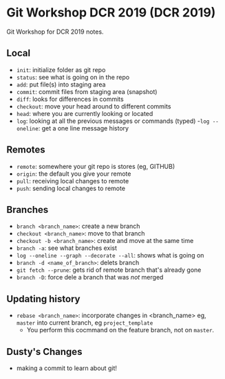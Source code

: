 # Git Workshop DCR 2019 (DCR 2019)

Git Workshop for DCR 2019 notes.

## Local

- `init`: initialize folder as git repo
- `status`: see what is going on in the repo
- `add`: put file(s) into staging area
- `commit`: commit files from staging area (snapshot)
- `diff`: looks for differences in commits
- `checkout`: move your head around to different commits
- `head`: where you are currently looking or located
- `log`: looking at all the previous messages or commands (typed)
	-`log --oneline`: get a one line message history
	
## Remotes

- `remote`: somewhere your git repo is stores (eg, GITHUB)
 - `origin`: the default you give your remote
- `pull`: receiving local changes to remote
- `push`: sending local changes to remote

## Branches

- `branch <branch_name>`: create a new branch
- `checkout <branch_name>`: move to that branch
- `checkout -b <branch_name>`: create and move at the same time
- `branch -a`: see what branches exist
- `log --oneline --graph --decorate --all`: shows what is going on
- `branch -d <name_of_branch>`: delets branch 
- `git fetch --prune`: gets rid of remote branch that's already gone
- `branch -D`: force dele a branch that was *not* merged

## Updating history 

- `rebase <branch_name>`: incorporate changes in <branch_name> eg, `master` into current branch, eg `project_template` 
  - You perform this cocmmand on the feature branch, not on `master`. 

## Dusty's Changes

- making a commit to learn about git!